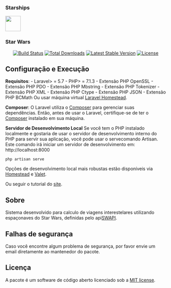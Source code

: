 <p align="center"><h3> Starships </h3><img src="https://image.flaticon.com/icons/png/512/86/86580.png" width="48" height="48"><h3> Star Wars </h3></p>

<p align="center">
<a href="https://travis-ci.org/laravel/framework"><img src="https://travis-ci.org/laravel/framework.svg" alt="Build Status"></a>
<a href="https://packagist.org/packages/laravel/framework"><img src="https://poser.pugx.org/laravel/framework/d/total.svg" alt="Total Downloads"></a>
<a href="https://packagist.org/packages/laravel/framework"><img src="https://poser.pugx.org/laravel/framework/v/stable.svg" alt="Latest Stable Version"></a>
<a href="https://packagist.org/packages/laravel/framework"><img src="https://poser.pugx.org/laravel/framework/license.svg" alt="License"></a>
</p>

## Configuração e Execução

**Requisitos**:
	- Laravel> = 5.7
	- PHP> = 7.1.3
	- Extensão PHP OpenSSL
	- Extensão PHP PDO
	- Extensão PHP Mbstring
	- Extensão PHP Tokenizer
	- Extensão PHP XML
	- Extensão PHP Ctype
	- Extensão PHP JSON
	- Extensão PHP BCMath
	Ou usar máquina virtual [Laravel Homestead](https://laravel.com/docs/5.7/homestead).

**Composer**:
O Laravel utiliza o [Composer](https://getcomposer.org/) para gerenciar suas dependências. Então, antes de usar o Laravel, certifique-se de ter o [Composer](https://getcomposer.org/) instalado em sua máquina.

**Servidor de Desenvolvimento Local**
Se você tem o PHP instalado localmente e gostaria de usar o servidor de desenvolvimento interno do PHP para servir sua aplicação, você pode usar o servecomando Artisan. Este comando irá iniciar um servidor de desenvolvimento em: http://localhost:8000

	php artisan serve
	
Opções de desenvolvimento local mais robustas estão disponíveis via [Homestead](https://laravel.com/docs/5.7/homestead) e [Valet](https://laravel.com/docs/5.7/valet).


Ou seguir o tutorial do [site](https://laravel.com/docs/5.7#installation).

## Sobre

Sistema desenvolvido para calculo de viagens interestelares utilizando espaçonaves do Star Wars, definidas pelo api[SWAPI](https://swapi.co/api/starships).

## Falhas de segurança

Caso você encontre algum problema de segurança, por favor envie um email diretamente ao mantenedor do pacote.

## Licença

A pacote é um software de código aberto licenciado sob a [MIT license](https://opensource.org/licenses/MIT).